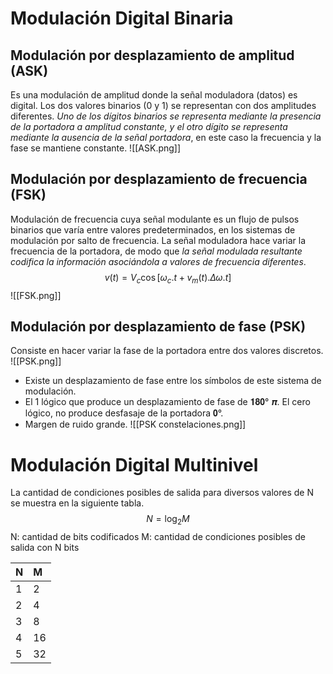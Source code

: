 # Modulación Digital Binaria
## Modulación por desplazamiento de amplitud (ASK)
Es una modulación de amplitud donde la señal moduladora (datos) es digital. Los dos valores binarios (0 y 1) se representan con dos amplitudes diferentes. *Uno de los dígitos binarios se representa mediante la presencia de la portadora a amplitud constante, y el otro dígito se representa mediante la ausencia de la señal portadora*, en este caso la frecuencia y la fase se mantiene constante.
![[ASK.png]]
## Modulación por desplazamiento de frecuencia (FSK)
Modulación de frecuencia cuya señal modulante es un flujo de pulsos binarios que varía entre valores predeterminados, en los sistemas de modulación por salto de frecuencia. La señal moduladora hace variar la frecuencia de la portadora, de modo que *la señal modulada resultante codifica la información asociándola a valores de frecuencia diferentes*.
$$v(t) = V_{c}\cos[\omega_{c}.t+v_{m}(t).\Delta \omega.t]$$
![[FSK.png]]
## Modulación por desplazamiento de fase (PSK)
Consiste en hacer variar la fase de la portadora entre dos valores discretos.
![[PSK.png]]
- Existe un desplazamiento de fase entre los símbolos de este sistema de modulación.
- El 1 lógico que produce un desplazamiento de fase de 𝟏𝟖𝟎° 𝝅. El cero lógico, no produce desfasaje de la portadora 𝟎°.
- Margen de ruido grande.
![[PSK constelaciones.png]]
# Modulación Digital Multinivel
La cantidad de condiciones posibles de salida para diversos valores de N se muestra en la siguiente tabla.
$$N=\log_{2}M$$
N: cantidad de bits codificados
M: cantidad de condiciones posibles de salida con N bits

| N     | M     |
| :---- | :---- |
| 1<br> | 2     |
| 2     | 4<br> |
| 3     | 8     |
| 4     | 16    |
| 5     | 32    |
